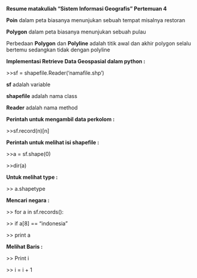 **Resume matakuliah “Sistem Informasi Geografis” Pertemuan 4**

**Poin** dalam peta biasanya menunjukan sebuah tempat misalnya restoran

**Polygon** dalam peta biasanya menunjukan sebuah pulau

Perbedaan **Polygon** dan **Polyline** adalah titik awal dan akhir polygon selalu bertemu sedangkan tidak dengan polyline

**Implementasi Retrieve Data Geospasial dalam python :**

&gt;&gt;sf = shapefile.Reader(‘namafile.shp’)

**sf** adalah variable

**shapefile** adalah nama class

**Reader** adalah nama method

**Perintah untuk mengambil data perkolom :**

&gt;&gt;sf.record(n)\[n\]

**Perintah untuk melihat isi shapefile :**

&gt;&gt;a = sf.shape(0)

&gt;&gt;dir(a)

**Untuk melihat type :**

&gt;&gt; a.shapetype

**Mencari negara :**

&gt;&gt; for a in sf.records():

&gt;&gt; if a\[8\] == “indonesia”

&gt;&gt; print a

**Melihat Baris :**

&gt;&gt; Print i

&gt;&gt; i = i + 1
